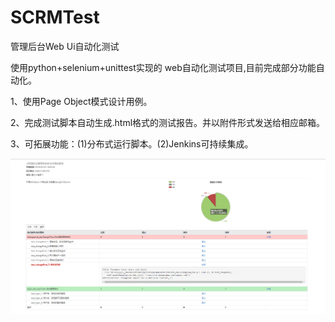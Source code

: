 # SCRMTest
管理后台Web Ui自动化测试

使用python+selenium+unittest实现的 web自动化测试项目,目前完成部分功能自动化。

1、使用Page Object模式设计用例。

2、完成测试脚本自动生成.html格式的测试报告。并以附件形式发送给相应邮箱。

3、可拓展功能：(1)分布式运行脚本。(2)Jenkins可持续集成。

 ![image](https://github.com/2zyyyyy/SCRMTest/blob/master/crm/report/images/测试报告截图.png)



